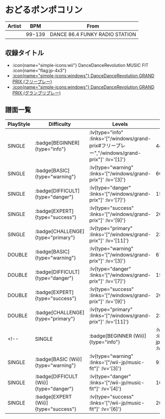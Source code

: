# おどるポンポコリン

|Artist|BPM|From|
|------|---|----|
||99-139|DANCE 86.4 FUNKY RADIO STATION|

## 収録タイトル

- :icon{name="simple-icons:wii"} DanceDanceRevolution MUSIC FIT :icon{name="flag:jp-4x3"}
- [ :icon{name="simple-icons:windows"} DanceDanceRevolution GRAND PRIX (フリープレー)](/windows/grand-prix#フリープレー)
- [ :icon{name="simple-icons:windows"} DanceDanceRevolution GRAND PRIX (グランプリプレー)](/windows/grand-prix)

## 譜面一覧

|PlayStyle|Difficulty|Levels|Notes|Movie|
|---------|----------|------|-----|-----|
|SINGLE| :badge[BEGINNER]{type="info"} | :lv{type="info" :links='["/windows/grand-prix#フリープレー","/windows/grand-prix"]' :lv='[1]'} |44/3||
|SINGLE| :badge[BASIC]{type="warning"} | :lv{type="warning" :links='["/windows/grand-prix"]' :lv='[3]'} |66/4||
|SINGLE| :badge[DIFFICULT]{type="danger"} | :lv{type="danger" :links='["/windows/grand-prix"]' :lv='[7]'} |158/4||
|SINGLE| :badge[EXPERT]{type="success"} | :lv{type="success" :links='["/windows/grand-prix"]' :lv='[9]'} |201/24||
|SINGLE| :badge[CHALLENGE]{type="primary"} | :lv{type="primary" :links='["/windows/grand-prix"]' :lv='[11]'} |233/50||
|DOUBLE| :badge[BASIC]{type="warning"} | :lv{type="warning" :links='["/windows/grand-prix"]' :lv='[3]'} |67/4||
|DOUBLE| :badge[DIFFICULT]{type="danger"} | :lv{type="danger" :links='["/windows/grand-prix"]' :lv='[7]'} |158/4||
|DOUBLE| :badge[EXPERT]{type="success"} | :lv{type="success" :links='["/windows/grand-prix"]' :lv='[9]'} |201/24||
|DOUBLE| :badge[CHALLENGE]{type="primary"} | :lv{type="primary" :links='["/windows/grand-prix"]' :lv='[11]'} |233/49||
<!-- |SINGLE| :badge[BEGINNER (Wii)]{type="info"} | :lv{type="info" :links='["/wii-jp/music-fit"]' :lv='[1]'} |71/0||
|SINGLE| :badge[BASIC (Wii)]{type="warning"} | :lv{type="warning" :links='["/wii-jp/music-fit"]' :lv='[3]'} |91/23||
|SINGLE| :badge[DIFFICULT (Wii)]{type="danger"} | :lv{type="danger" :links='["/wii-jp/music-fit"]' :lv='[4]'} |168/23||
|SINGLE| :badge[EXPERT (Wii)]{type="success"} | :lv{type="success" :links='["/wii-jp/music-fit"]' :lv='[6]'} |200/24|| -->
